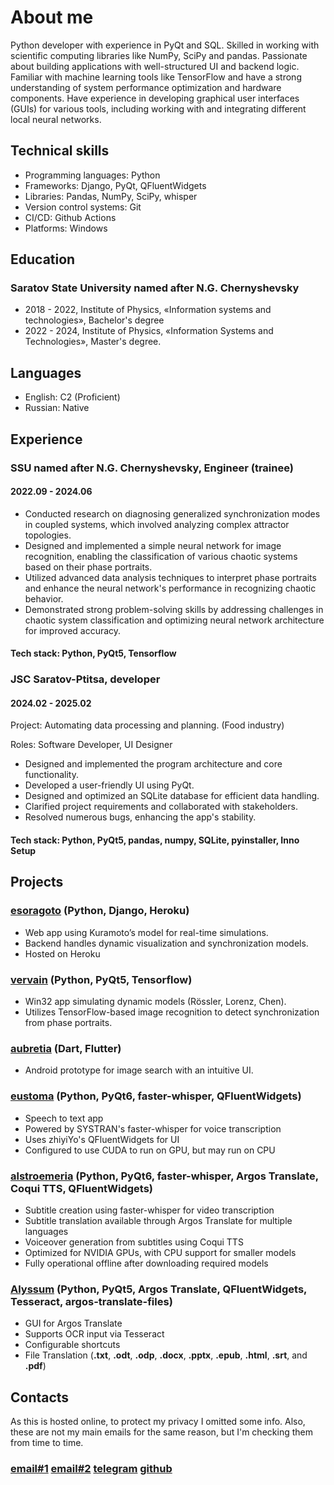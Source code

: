 # About me
Python developer with experience in PyQt and SQL. Skilled in working with scientific computing libraries like NumPy, SciPy and pandas.
Passionate about building applications with well-structured UI and backend logic. Familiar with machine learning tools like TensorFlow and have a strong understanding of system performance optimization and hardware components. 
Have experience in developing graphical user interfaces (GUIs) for various tools, including working with and integrating different local neural networks.

## Technical skills
- Programming languages: Python
- Frameworks: Django, PyQt, QFluentWidgets
- Libraries: Pandas, NumPy, SciPy, whisper
- Version control systems: Git
- CI/CD: Github Actions
- Platforms: Windows

## Education
### Saratov State University named after N.G. Chernyshevsky
- 2018 - 2022, Institute of Physics, «Information systems and technologies», Bachelor's degree
- 2022 - 2024, Institute of Physics, «Information Systems and Technologies», Master's degree.

## Languages
- English: C2 (Proficient)
- Russian: Native

## Experience

### SSU named after N.G. Chernyshevsky, Engineer (trainee)
#### 2022.09 - 2024.06
- Conducted research on diagnosing generalized synchronization modes in coupled systems, which involved analyzing complex attractor topologies.
- Designed and implemented a simple neural network for image recognition, enabling the classification of various chaotic systems based on their phase portraits.
- Utilized advanced data analysis techniques to interpret phase portraits and enhance the neural network's performance in recognizing chaotic behavior.
- Demonstrated strong problem-solving skills by addressing challenges in chaotic system classification and optimizing neural network architecture for improved accuracy.

#### Tech stack: Python, PyQt5, Tensorflow

### JSC Saratov-Ptitsa, developer
#### 2024.02 - 2025.02
Project: Automating data processing and planning. (Food industry) 

Roles: Software Developer, UI Designer

- Designed and implemented the program architecture and core functionality. 
- Developed a user-friendly UI using PyQt.
- Designed and optimized an SQLite database for efficient data handling.
- Clarified project requirements and collaborated with stakeholders.
- Resolved numerous bugs, enhancing the app's stability.

#### Tech stack: Python, PyQt5, pandas, numpy, SQLite, pyinstaller, Inno Setup

## Projects

### [esoragoto](https://github.com/icosane/esoragoto) (Python, Django, Heroku)

- Web app using Kuramoto’s model for real-time simulations.
- Backend handles dynamic visualization and synchronization models.
- Hosted on Heroku

### [vervain](https://github.com/icosane/vervain) (Python, PyQt5, Tensorflow)

- Win32 app simulating dynamic models (Rössler, Lorenz, Chen).
- Utilizes TensorFlow-based image recognition to detect synchronization from phase portraits.

### [aubretia](https://github.com/icosane/aubretia) (Dart, Flutter)

- Android prototype for image search with an intuitive UI.

### [eustoma](https://github.com/icosane/eustoma) (Python, PyQt6, faster-whisper, QFluentWidgets)

- Speech to text app
- Powered by SYSTRAN's faster-whisper for voice transcription
- Uses zhiyiYo's QFluentWidgets for UI
- Configured to use CUDA to run on GPU, but may run on CPU

### [alstroemeria](https://github.com/icosane/alstroemeria) (Python, PyQt6, faster-whisper, Argos Translate, Coqui TTS, QFluentWidgets)
 
- Subtitle creation using faster-whisper for video transcription
- Subtitle translation available through Argos Translate for multiple languages
- Voiceover generation from subtitles using Coqui TTS
- Optimized for NVIDIA GPUs, with CPU support for smaller models
- Fully operational offline after downloading required models

### [Alyssum](https://github.com/icosane/Alyssum) (Python, PyQt5, Argos Translate, QFluentWidgets, Tesseract, argos-translate-files)

- GUI for Argos Translate
- Supports OCR input via Tesseract
- Configurable shortcuts
- File Translation (**.txt**, **.odt**, **.odp**, **.docx**, **.pptx**, **.epub**, **.html**, **.srt**, and **.pdf**)


## Contacts

As this is hosted online, to protect my privacy I omitted some info. Also, these are not my main emails for the same reason, but I'm checking them from time to time.
### [email#1](mailto:yureruhimawari@outlook.com)     [email#2](mailto:yureruhimawarii@naver.com)     [telegram](https://t.me/icosane)     [github](https://github.com/icosane) 
